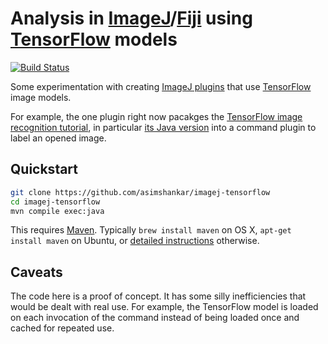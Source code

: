 # Analysis in [ImageJ](https://imagej.net/)/[Fiji](http://fiji.sc) using [TensorFlow](https://www.tensorflow.org) models

[![Build Status](https://travis-ci.org/asimshankar/imagej-tensorflow.svg)](https://travis-ci.org/asimshankar/imagej-tensorflow)

Some experimentation with creating [ImageJ plugins](https://imagej.net/Writing_plugins)
that use [TensorFlow](https://www.tensorflow.org) image models.

For example, the one plugin right now pacakges the
[TensorFlow image recognition tutorial](https://www.tensorflow.org/tutorials/image_recognition),
in particular [its Java version](https://www.tensorflow.org/code/tensorflow/java/src/main/java/org/tensorflow/examples/LabelImage.java)
into a command plugin to label an opened image.

## Quickstart

```sh
git clone https://github.com/asimshankar/imagej-tensorflow
cd imagej-tensorflow
mvn compile exec:java
```

This requires [Maven](https://maven.apache.org/install.html).  Typically `brew
install maven` on OS X, `apt-get install maven` on Ubuntu, or [detailed
instructions](https://maven.apache.org/install.html) otherwise.

## Caveats

The code here is a proof of concept. It has some silly inefficiencies that
would be dealt with real use. For example, the TensorFlow model is loaded
on each invocation of the command instead of being loaded once and cached
for repeated use.
